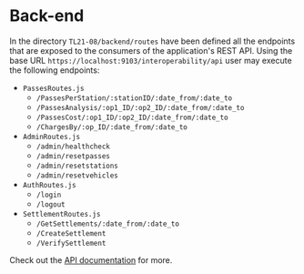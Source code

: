 # Back-end

In the directory `TL21-08/backend/routes` have been defined all the endpoints that are exposed to the consumers of the application's REST API. Using the base URL `https://localhost:9103/interoperability/api` user may execute the following endpoints:

-   `PassesRoutes.js`
    -   `/PassesPerStation/:stationID/:date_from/:date_to`
    -   `/PassesAnalysis/:op1_ID/:op2_ID/:date_from/:date_to`
    -   `/PassesCost/:op1_ID/:op2_ID/:date_from/:date_to`
    -   `/ChargesBy/:op_ID/:date_from/:date_to`
-   `AdminRoutes.js`
    -   `/admin/healthcheck`
    -   `/admin/resetpasses`
    -   `/admin/resetstations`
    -   `/admin/resetvehicles`
-   `AuthRoutes.js`
    -   `/login`
    -   `/logout`
-   `SettlementRoutes.js`
    -   `/GetSettlements/:date_from/:date_to`
    -   `/CreateSettlement`
    -   `/VerifySettlement`

Check out the [API documentation](../doc) for more.